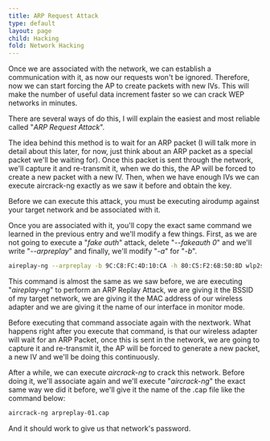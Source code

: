 ```yaml
---
title: ARP Request Attack
type: default
layout: page
child: Hacking
fold: Network Hacking
---
```


Once we are associated with the network, we can establish a communication with
it, as now our requests won't be ignored. Therefore, now we can start forcing
the AP to create packets with new IVs. This will make the number of useful data
increment faster so we can crack WEP networks in minutes.

There are several ways of do this, I will explain the easiest and most reliable
called "_ARP Request Attack_".

The idea behind this method is to wait for an ARP packet (I will talk more in
detail about this later, for now, just think about an ARP packet as a special
packet we'll be waiting for). Once this packet is sent through the network,
we'll capture it and re-transmit it, when we do this, the AP will be forced to
create a new packet with a new IV. Then, when we have enough IVs we can execute
aircrack-ng exactly as we saw it before and obtain the key.

Before we can execute this attack, you must be executing airodump against your
target network and be associated with it.

Once you are associated with it, you'll copy the exact same command we learned
in the previous entry and we'll modify a few things. First, as we are not going
to execute a "_fake auth_" attack, delete "_--fakeauth 0_" and we'll write
"_--arpreplay_" and finally, we'll modify "_-a_" for "_-b_".

```bash
aireplay-ng --arpreplay -b 9C:C8:FC:4D:10:CA -h 80:C5:F2:6B:50:8D wlp2s0mon
```

This command is almost the same as we saw before, we are executing
"_aireplay-ng_" to perform an ARP Replay Attack, we are giving it the BSSID of
my target network, we are giving it the MAC address of our wireless adapter and
we are giving it the name of our interface in monitor mode.

Before executing that command associate again with the nextwork. What happens
right after you execute that command, is that our wireless adapter will wait for
an ARP Packet, once this is sent in the network, we are going to capture it and
re-transmit it, the AP will be forced to generate a new packet, a new IV and
we'll be doing this continuously.

After a while, we can execute _aircrack-ng_ to crack this network. Before doing
it, we'll associate again and we'll execute "_aircrack-ng_" the exact same way
we did it before, we'll give it the name of the .cap file like the command
below:

```bash
aircrack-ng arpreplay-01.cap
```

And it should work to give us that network's password.
